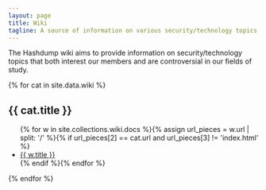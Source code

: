 ```yaml
---
layout: page
title: Wiki
tagline: A source of information on various security/technology topics
---
```

The Hashdump wiki aims to provide information on security/technology topics that both interest our members and are controversial in our fields of study.

<div id="columns">
  {% for cat in site.data.wiki %}
  <div class="column">
    <h2>{{ cat.title }}</h2>
    <ul>{% for w in site.collections.wiki.docs %}{% assign url_pieces = w.url | split: '/' %}{% if url_pieces[2] == cat.url and url_pieces[3] != 'index.html' %}
      <li><a href="{{ site.baseurl }}{{ w.url }}">{{ w.title }}</a></li>
    {% endif %}{% endfor %}</ul>
  </div>
  {% endfor %}
</div>
